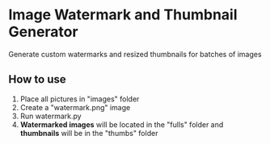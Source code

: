 # Image Watermark and Thumbnail Generator

Generate custom watermarks and resized thumbnails for batches of images

## How to use

1. Place all pictures in "images" folder
1. Create a "watermark.png" image 
1. Run watermark.py
1. **Watermarked images** will be located in the "fulls" folder and **thumbnails** will be in the "thumbs" folder
